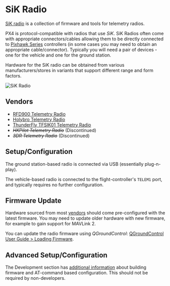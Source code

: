 # SiK Radio

[SiK radio](https://github.com/LorenzMeier/SiK) is a collection of firmware and tools for telemetry radios.

PX4 is protocol-compatible with radios that use _SiK_.
SiK Radios often come with appropriate connectors/cables allowing them to be directly connected to [Pixhawk Series](../flight_controller/pixhawk_series.md) controllers
(in some cases you may need to obtain an appropriate cable/connector).
Typically you will need a pair of devices - one for the vehicle and one for the ground station.

Hardware for the SiK radio can be obtained from various manufacturers/stores in variants that support different range and form factors.

![SiK Radio](../../assets/hardware/telemetry/holybro_sik_radio.jpg)

## Vendors

- [RFD900 Telemetry Radio](../telemetry/rfd900_telemetry.md)
- [Holybro Telemetry Radio](../telemetry/holybro_sik_radio.md)
- [ThunderFly TFSIK01 Telemetry Radio](../telemetry/tfsik_telemetry.md)
- <del>_HKPilot Telemetry Radio_</del> (Discontinued)
- <del>_3DR Telemetry Radio_</del> (Discontinued)

## Setup/Configuration

The ground station-based radio is connected via USB (essentially plug-n-play).

The vehicle-based radio is connected to the flight-controller's `TELEM1` port, and typically requires no further configuration.

## Firmware Update

Hardware sourced from most [vendors](#vendors) should come pre-configured with the latest firmware.
You may need to update older hardware with new firmware, for example to gain support for MAVLink 2.

You can update the radio firmware using _QGroundControl_: [QGroundControl User Guide > Loading Firmware](https://docs.qgroundcontrol.com/master/en/qgc-user-guide/setup_view/firmware.html).

## Advanced Setup/Configuration

The Development section has [additional information](../data_links/sik_radio.md) about building firmware and AT-command based configuration.
This should not be required by non-developers.
